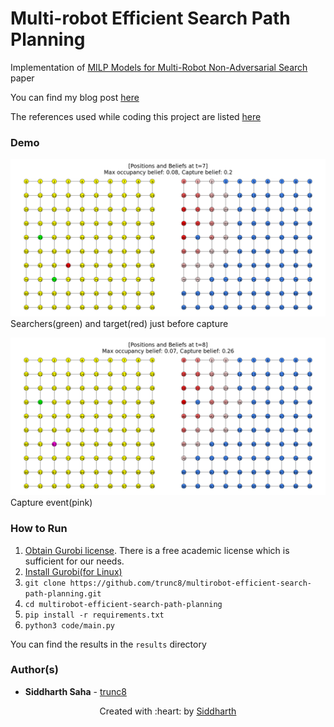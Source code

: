 # Multi-robot Efficient Search Path Planning
Implementation of [MILP Models for Multi-Robot Non-Adversarial Search](https://arxiv.org/abs/2011.12480) paper

You can find my blog post [here](https://trunc8.github.io/2021/04/01/pr-mespp)

The references used while coding this project are listed [here](references.md)

### Demo
![t=7](results/double-searchers-moving-target/path_t=7.png)  
Searchers(green) and target(red) just before capture

![t=8](results/double-searchers-moving-target/path_t=8.png)  
Capture event(pink)


### How to Run
1. [Obtain Gurobi license](https://www.gurobi.com/downloads/end-user-license-agreement-academic/). There is a free academic license which is sufficient for our needs.
1. [Install Gurobi(for Linux)](http://abelsiqueira.github.io/blog/installing-gurobi-7-on-linux/)
1. `git clone https://github.com/trunc8/multirobot-efficient-search-path-planning.git`
1. `cd multirobot-efficient-search-path-planning`
1. `pip install -r requirements.txt`
1. `python3 code/main.py`

You can find the results in the `results` directory

### Author(s)

* **Siddharth Saha** - [trunc8](https://github.com/trunc8)

<p align='center'>Created with :heart: by <a href="https://www.linkedin.com/in/sahasiddharth611/">Siddharth</a></p>
